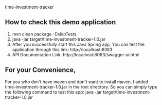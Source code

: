 time-investment-tracker

## How to check this demo application
1. mvn clean package -DskipTests 
2. java -jar target/time-investment-tracker-1.0.jar
3. After you successfully start this Java Spring app, You can test the application through this link: http://localhost:8083
4. API Documentation Link: http://localhost:8083/swagger-ui.html

## For your Convenience,
For you who don't have maven and don't want to install maven, I added time-investment-tracker-1.0.jar in the root directory.
So you can simply type the following command to test this app: java -jar target/time-investment-tracker-1.0.jar
